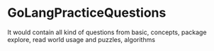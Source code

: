 # GoLangPracticeQuestions
It would contain all kind of questions from basic, concepts, package explore, read world usage and puzzles, algorithms

